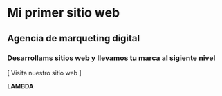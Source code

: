 # Mi primer sitio web
## Agencia de marqueting digital
### Desarrollams sitios web y llevamos tu marca al sigiente nivel

[ Visita nuestro sitio web ]

**LAMBDA**